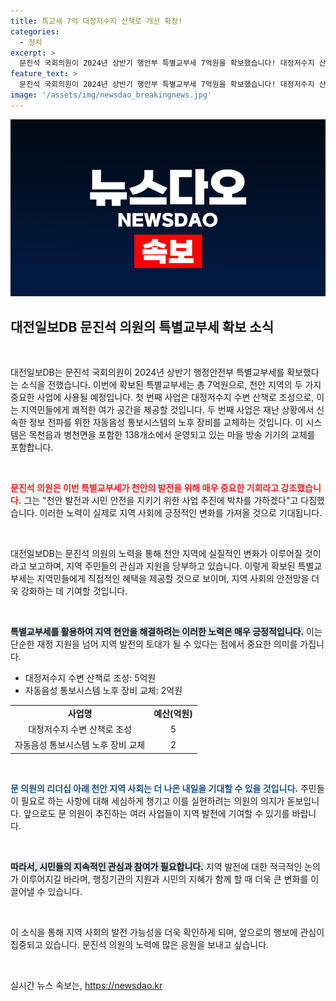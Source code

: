 ```yaml
---
title: 특교세 7억 대정저수지 산책로 개선 확정!
categories:
  - 정치
excerpt: >
  문진석 국회의원이 2024년 상반기 행안부 특별교부세 7억원을 확보했습니다! 대정저수지 산책로 조성 및 노후 방송장치 교체로 천안의 발전과 시민 안전을 다지겠다고 다짐했습니다. 클릭해서 더 알아보세요!
feature_text: >
  문진석 국회의원이 2024년 상반기 행안부 특별교부세 7억원을 확보했습니다! 대정저수지 산책로 조성 및 노후 방송장치 교체로 천안의 발전과 시민 안전을 다지겠다고 다짐했습니다. 클릭해서 더 알아보세요!
image: '/assets/img/newsdao_breakingnews.jpg'
---
```


<p><img src="/assets/img/newsdao_breakingnews.jpg" alt="bookingtag 속보" /></p>

<h2 data-ke-size="size26">대전일보DB 문진석 의원의 특별교부세 확보 소식</h2>

<p data-ke-size="size16">&nbsp;</p>

<p data-ke-size="size16">대전일보DB는 문진석 국회의원이 2024년 상반기 행정안전부 특별교부세를 확보했다는 소식을 전했습니다. 이번에 확보된 특별교부세는 총 7억원으로, 천안 지역의 두 가지 중요한 사업에 사용될 예정입니다. 첫 번째 사업은 대정저수지 수변 산책로 조성으로, 이는 지역민들에게 쾌적한 여가 공간을 제공할 것입니다. 두 번째 사업은 재난 상황에서 신속한 정보 전파를 위한 자동음성 통보시스템의 노후 장비를 교체하는 것입니다. 이 시스템은 목천읍과 병천면을 포함한 138개소에서 운영되고 있는 마을 방송 기기의 교체를 포함합니다.</p>

<p data-ke-size="size16">&nbsp;</p>

<p><b><span style="color: #ee2323;">문진석 의원은 이번 특별교부세가 천안의 발전을 위해 매우 중요한 기회라고 강조했습니다.</span></b> 그는 "천안 발전과 시민 안전을 지키기 위한 사업 추진에 박차를 가하겠다"고 다짐했습니다. 이러한 노력이 실제로 지역 사회에 긍정적인 변화를 가져올 것으로 기대됩니다. </p>

<p data-ke-size="size16">&nbsp;</p>

<p>대전일보DB는 문진석 의원의 노력을 통해 천안 지역에 실질적인 변화가 이루어질 것이라고 보고하며, 지역 주민들의 관심과 지원을 당부하고 있습니다. 이렇게 확보된 특별교부세는 지역민들에게 직접적인 혜택을 제공할 것으로 보이며, 지역 사회의 안전망을 더욱 강화하는 데 기여할 것입니다.</p>

<p data-ke-size="size16">&nbsp;</p>

<p><b><span style="background-color: #21538527;">특별교부세를 활용하여 지역 현안을 해결하려는 이러한 노력은 매우 긍정적입니다.</span></b> 이는 단순한 재정 지원을 넘어 지역 발전의 토대가 될 수 있다는 점에서 중요한 의미를 가집니다.</p>

<ul>
<li>대정저수지 수변 산책로 조성: 5억원</li>
<li>자동음성 통보시스템 노후 장비 교체: 2억원</li>
</ul>

<table>
<tr>
<td style="text-align: center; height: 17px;"><b>사업명</b></td>
<td style="text-align: center; height: 17px;"><b>예산(억원)</b></td>
</tr>
<tr>
<td style="text-align: center; height: 17px;">대정저수지 수변 산책로 조성</td>
<td style="text-align: center; height: 17px;">5</td>
</tr>
<tr>
<td style="text-align: center; height: 17px;">자동음성 통보시스템 노후 장비 교체</td>
<td style="text-align: center; height: 17px;">2</td>
</tr>
</table>

<p data-ke-size="size16">&nbsp;</p>

<p><b><span style="color: #1a5490;">문 의원의 리더십 아래 천안 지역 사회는 더 나은 내일을 기대할 수 있을 것입니다.</span></b> 주민들이 필요로 하는 사항에 대해 세심하게 챙기고 이를 실현하려는 의원의 의지가 돋보입니다. 앞으로도 문 의원이 추진하는 여러 사업들이 지역 발전에 기여할 수 있기를 바랍니다.</p>

<p data-ke-size="size16">&nbsp;</p> 

<p><b><span style="background-color: #21538527;">따라서, 시민들의 지속적인 관심과 참여가 필요합니다.</span></b> 지역 발전에 대한 적극적인 논의가 이루어지길 바라며, 행정기관의 지원과 시민의 지혜가 함께 할 때 더욱 큰 변화를 이끌어낼 수 있습니다. </p>

<p data-ke-size="size16">&nbsp;</p> 

<p>이 소식을 통해 지역 사회의 발전 가능성을 더욱 확인하게 되며, 앞으로의 행보에 관심이 집중되고 있습니다. 문진석 의원의 노력에 많은 응원을 보내고 싶습니다. </p>

<p data-ke-size="size16">&nbsp;</p> 
실시간 뉴스 속보는, <a href="https://newsdao.kr" rel="dofollow">https://newsdao.kr</a>


